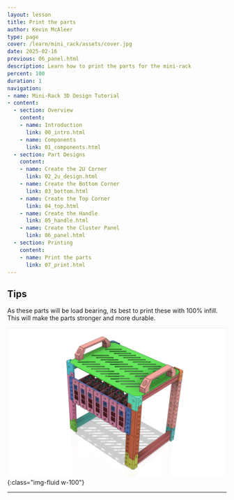```yaml
---
layout: lesson
title: Print the parts
author: Kevin McAleer
type: page
cover: /learn/mini_rack/assets/cover.jpg
date: 2025-02-16
previous: 06_panel.html
description: Learn how to print the parts for the mini-rack
percent: 100
duration: 1
navigation:
- name: Mini-Rack 3D Design Tutorial
- content:
  - section: Overview
    content:
    - name: Introduction
      link: 00_intro.html
    - name: Components
      link: 01_components.html
  - section: Part Designs
    content:
    - name: Create the 2U Corner
      link: 02_2u_design.html
    - name: Create the Bottom Corner
      link: 03_bottom.html
    - name: Create the Top Corner
      link: 04_top.html
    - name: Create the Handle
      link: 05_handle.html
    - name: Create the Cluster Panel
      link: 06_panel.html
  - section: Printing
    content:
    - name: Print the parts
      link: 07_print.html
---
```



## Tips

As these parts will be load bearing, its best to print these with 100% infill. This will make the parts stronger and more durable.

![Mini-Rack](assets/minirack.png){:class="img-fluid w-100"}

---
